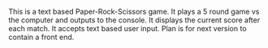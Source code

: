 This is a text based Paper-Rock-Scissors game.
It plays a 5 round game vs the computer and outputs to the console.
It displays the current score after each match.
It accepts text based user input.
Plan is for next version to contain a front end.
